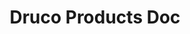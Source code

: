 ---
id: tags-doc
title: Druco Products Doc
description: How to add/edit/delete tags products
slug: /how-to-custom-tags-product
sidebar_label: 'Druco Products Doc'
sidebar_position: 7
---